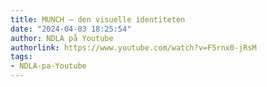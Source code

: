 ```yaml
---
title: MUNCH – den visuelle identiteten
date: "2024-04-03 18:25:54"
author: NDLA på Youtube
authorlink: https://www.youtube.com/watch?v=F5rnx0-jRsM
tags:
- NDLA-pa-Youtube
---
```


